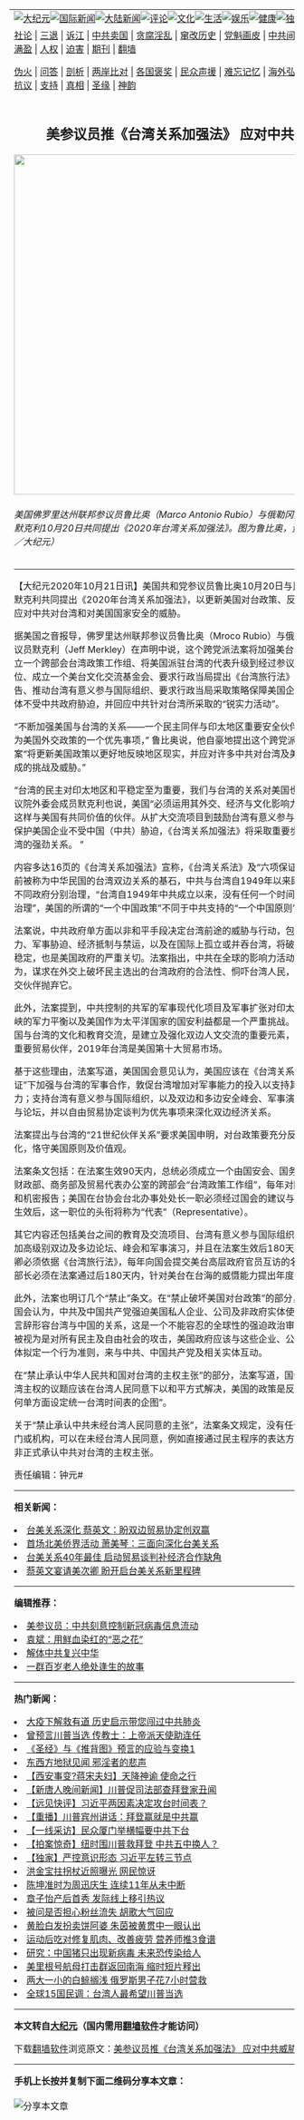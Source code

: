 <a name="1" id="1" target="_blank"></a><span id="1"></span>
<table align=center border="0"><tr><td colspan="2" VALIGN=TOP><a href="https://github.com/tiprjf3222/djy/blob/master/gb/nsc413.md#1"><img src="https://raw.githubusercontent.com/tiprjf3222/www/master/t/djy/1.jpg" title="大纪元"></a><a href="https://github.com/tiprjf3222/djy/blob/master/gb/n24hr.md#1"><img src="https://raw.githubusercontent.com/tiprjf3222/www/master/t/djy/3.jpg" title="国际新闻"></a><a href="https://github.com/tiprjf3222/djy/blob/master/gb/nsc413.md#1"><img src="https://raw.githubusercontent.com/tiprjf3222/www/master/t/djy/4.jpg" title="大陆新闻"></a><a href="https://github.com/tiprjf3222/djy/blob/master/gb/news392.md#1"><img src="https://raw.githubusercontent.com/tiprjf3222/www/master/t/djy/5.jpg" title="评论"></a><a href="https://github.com/tiprjf3222/djy/blob/master/gb/news2007.md#1"><img src="https://raw.githubusercontent.com/tiprjf3222/www/master/t/djy/6.jpg" title="文化"></a><a href="https://github.com/tiprjf3222/djy/blob/master/gb/news2008.md#1"><img src="https://raw.githubusercontent.com/tiprjf3222/www/master/t/djy/7.jpg" title="生活"></a><a href="https://github.com/tiprjf3222/djy/blob/master/gb/ncyule.md#1"><img src="https://raw.githubusercontent.com/tiprjf3222/www/master/t/djy/8.jpg" title="娱乐"></a><a href="https://github.com/tiprjf3222/djy/blob/master/gb/nsc1002.md#1"><img src="https://raw.githubusercontent.com/tiprjf3222/www/master/t/djy/9.jpg" title="健康"><a href="https://github.com/tiprjf3222/djy/blob/master/gb/nf6092.md#1"><img src="https://raw.githubusercontent.com/tiprjf3222/www/master/t/djy/10a.jpg" title="独家"></a><a href="https://github.com/tiprjf3222/djy/blob/master/gb/nf4514.md#1"><img src="https://raw.githubusercontent.com/tiprjf3222/www/master/t/djy/12a.jpg" title="头条"></a></td></tr>
<tr><td colspan="2" VALIGN=TOP><a target="_blank" href="https://github.com/tiprjf3222/djy/blob/master/gb/9p.md#1">社论</a> | <a target="_blank" href="https://github.com/tiprjf3222/djy/blob/master/gb/nf5657.md#1">三退</a> | <a target="_blank" href="https://github.com/tiprjf3222/djy/blob/master/gb/nf6124.md#1">诉江</a> | <a target="_blank" href="https://github.com/tiprjf3222/djy/blob/master/gb/nf1176117.md#1">中共卖国</a> | <a target="_blank" href="https://github.com/tiprjf3222/djy/blob/master/gb/nf5773.md#1">贪腐淫乱</a> | <a target="_blank" href="https://github.com/tiprjf3222/djy/blob/master/gb/nf1176115.md#1">窜改历史</a> | <a target="_blank" href="https://github.com/tiprjf3222/djy/blob/master/gb/nf1176107.md#1">党魁画皮</a> | <a target="_blank" href="https://github.com/tiprjf3222/djy/blob/master/gb/nf1320400.md#1">中共间谍</a> | <a target="_blank" href="https://github.com/tiprjf3222/djy/blob/master/gb/nf1176114.md#1">破坏传统</a> | <a target="_blank" href="https://github.com/tiprjf3222/ntdtv/blob/master/gb/prog447_1.md#1">恶贯满盈</a> | <a target="_blank" href="https://github.com/tiprjf3222/djy/blob/master/gb/ncid278.md#1">人权</a> | <a target="_blank" href="https://github.com/tiprjf3222/djy/blob/master/gb/nf1176111.md#1">迫害</a> | <a target="_blank" href="https://gitlab.com/szzdlab/mh-qikan/blob/master/README.md#1">期刊</a> | <a target="_blank" href="https://github.com/tiprjf3222/www/blob/master/README.md?zsrh#8">翻墙</a></p><p><a target="_blank" href="https://github.com/tiprjf3222/djy/blob/master/gb/nf5562.md#1">伪火</a> | <a target="_blank" href="https://github.com/tiprjf3222/djy/blob/master/gb/nf4378.md#1">问答</a> | <a target="_blank" href="https://github.com/tiprjf3222/djy/blob/master/gb/nf5792.md#1">剖析</a> | <a target="_blank" href="https://github.com/tiprjf3222/djy/blob/master/gb/nf5735.md#1">两岸比对</a> | <a target="_blank" href="https://github.com/tiprjf3222/djy/blob/master/gb/nf6119.md#1">各国褒奖</a> | <a target="_blank" href="https://github.com/tiprjf3222/djy/blob/master/gb/nf6120.md#1">民众声援</a> | <a target="_blank" href="https://github.com/tiprjf3222/djy/blob/master/gb/nf1188594.md#1">难忘记忆</a> | <a target="_blank" href="https://github.com/tiprjf3222/djy/blob/master/gb/nf3180.md#1">海外弘传</a> | <a target="_blank" href="https://github.com/tiprjf3222/djy/blob/master/gb/nf5410.md#1">万人上访</a> | <a target="_blank" href="https://github.com/tiprjf3222/ntdtv/blob/master/gb/prog1530_1.md#1">和平抗议</a> | <a target="_blank" href="https://github.com/tiprjf3222/djy/blob/master/gb/nf4386.md#1">支持</a> | <a target="_blank" href="https://github.com/tiprjf3222/djy/blob/master/gb/nf4389.md#1">真相</a> | <a target="_blank" href="https://github.com/tiprjf3222/djy/blob/master/gb/nf5790.md#1">圣缘</a> | <a target="_blank" href="https://github.com/tiprjf3222/djy/blob/master/gb/nf4786.md#1">神韵</a></td></tr>
<tr><td VALIGN=TOP width="626"><h2 align=center>美参议员推《台湾关系加强法》 应对中共威胁</h2>
<img width="600" src="https://i.epochtimes.com/assets/uploads/2019/01/1901232219032378.jpg" />
<h6>美国佛罗里达州联邦参议员鲁比奥（Marco Antonio Rubio）与俄勒冈州联邦参议员默克利10月20日共同提出《2020年台湾关系加强法》。图为鲁比奥，资料照。（林帆／大纪元）
</h6>
<hr>
	<p>【大纪元2020年10月21日讯】美国共和党参议员鲁比奥10月20日与民主党参议员默克利共同提出《2020年<ahref="https://github.com/tiprjf3222/djy/blob/master/gb/tag/%E5%8F%B0%E6%B9%BE%E5%85%B3%E7%B3%BB%E5%8A%A0%E5%BC%BA%E6%B3%95.md#1">台湾关系加强法</a>》，以更新美国对台政策、反映既有现实并应对中共对台湾和对美国国家安全的威胁。</p>
<p>据美国之音报导，佛罗里达州联邦参议员鲁比奥（Mroco Rubio）与俄勒冈州联邦参议员默克利（Jeff Merkley）在声明中说，这个跨党派法案将加强美台关系，包括设立一个跨部会台湾政策工作组、将美国派驻台湾的代表升级到经过参议院确认的职位、成立一个美台文化交流基金会、要求行政当局提出《台湾旅行法》执行进度报告、推动台湾有意义参与国际组织、要求行政当局采取策略保障美国企业及非政府实体不受中共政府胁迫，并回应中共针对台湾所采取的“锐实力活动”。</p>
<p>“不断加强美国与台湾的关系——一个民主同伴与印太地区重要安全伙伴，必须持续成为美国外交政策的一个优先事项，” 鲁比奥说，他自豪地提出这个跨党派立法，这个法案“将更新美国政策以更好地反映地区现实，并应对许多中共对台湾及美国国家安全造成的挑战及威胁。”</p>
<p>“台湾的民主对印太地区和平稳定至为重要，我们与台湾的关系对美国也非常重要，”参议院外委会成员默克利也说，美国“必须运用其外交、经济与文化影响力来支持像台湾这样与美国有共同价值的伙伴。从扩大交流项目到鼓励台湾有意义参与国际组织，到保护美国企业不受中国（中共）胁迫，《<ahref="https://github.com/tiprjf3222/djy/blob/master/gb/tag/%E5%8F%B0%E6%B9%BE%E5%85%B3%E7%B3%BB%E5%8A%A0%E5%BC%BA%E6%B3%95.md#1">台湾关系加强法</a>》将采取重要步骤促进与台湾的强劲关系。 ”</p>
<p>内容多达16页的《台湾关系加强法》宣称，《台湾关系法》及“六项保证”是美国与此前被称为中华民国的台湾双边关系的基石，中共与台湾自1949年以来即不间断地被不同政府分别治理，“台湾自1949年中共成立以来，没有任何一个时间点受到中共的治理”，美国的所谓的“一个中国政策”不同于中共支持的“一个中国原则”。</p>
<p>法案说，中共政府单方面以非和平手段决定台湾前途的威胁与行动，包括直接使用武力、军事胁迫、经济抵制与禁运，以及在国际上孤立或并吞台湾，将破坏台湾海峡的稳定，也是美国政府的严重关切。法案指出，中共在全球的影响力活动及锐实力行为，谋求在外交上破坏民主选出的台湾政府的合法性、恫吓台湾人民，并迫使台湾外交伙伴抛弃它。</p>
<p>此外，法案提到，中共控制的共军的军事现代化项目及军事扩张对印太地区及台湾海峡的军力平衡以及美国作为太平洋国家的国安利益都是一个严重挑战。法案还说，美国与台湾的文化和教育交流，是建立及强化双边人文交流的重要元素，台湾也是美国重要贸易伙伴，2019年台湾是美国第十大贸易市场。</p>
<p>基于这些理由，法案写道，美国国会意见认为，美国应该在《台湾关系法》及“六项保证”下加强与台湾的军事合作，敦促台湾增加对军事能力的投入以支持其不对称防卫能力；支持台湾有意义参与国际组织，以及双边和多边安全峰会、军事演习、经济对话与论坛，并以自由贸易协定谈判为优先事项来深化双边经济关系。</p>
<p>法案提出与台湾的“21世纪伙伴关系”要求美国申明，对台政策要充分反映台湾的民主化，恪守美国原则及价值观。</p>
<p>法案条文包括：在法案生效90天内，总统必须成立一个由国安会、国务院、国防部、财政部、商务部及贸易代表办公室的跨部会“台湾政策工作组”，每年对国会提出公开和机密报告；美国在台协会台北办事处处长一职必须经过国会的建议与批准，在法案生效后，这一职位的头衔将称为“代表”（Representative）。</p>
<p>其它内容还包括美台之间的教育及交流项目、台湾有意义参与国际组织、邀请台湾参加高级别双边及多边论坛、峰会和军事演习，并且在法案生效后180天内，美国国务卿必须依据《台湾旅行法》，每年向国会提交美台高层政府官员互访的名单、美国国防部长必须在法案通过后180天内，针对美台在台海的威慑能力提出年度报告等。</p>
<p>此外，法案也明订几个“禁止”条文。在“禁止破坏美国对台政策”的部分，法案写道，国会认为，中共及中国共产党强迫美国私人企业、公司及非政府实体使用中国要求的言辞形容台湾与中国的关系，这是一个不能容忍的全球性的强迫政治审查行为，应该被视为是对所有民主及自由社会的攻击，美国政府应该与这些企业、公司及非政府实体拟定一个行为准则，来与中共、中国共产党及相关实体互动。</p>
<p>在“禁止承认中华人民共和国对台湾的主权主张”的部分，法案写道，国会认为涉及台湾主权的议题应该在台湾人民同意下以和平方式解决，美国的政策是反对中共当局“任何单方面设定统一台湾时间表的企图”。</p>
<p>关于“禁止承认中共未经台湾人民同意的主张”，法案条文规定，没有任何美国政府部门或机构，可以在未经台湾人民同意，例如直接通过民主程序的表达方式下，正式或非正式承认中共对台湾的主权主张。</p>
<p>责任编辑：钟元#</p>
	
<hr>


<strong>相关新闻：</strong>
<li><a href="https://github.com/tiprjf3222/djy/blob/master/gb/20/8/18/n12340089.md#1">台美关系深化 蔡英文：盼双边贸易协定创双赢</a></li>
<li><a href="https://github.com/tiprjf3222/djy/blob/master/gb/20/8/23/n12351482.md#1">首场北美侨界活动 萧美琴：三面向深化台美关系</a></li>
<li><a href="https://github.com/tiprjf3222/djy/blob/master/gb/20/8/28/n12363901.md#1">台美关系40年最佳 启动贸易谈判补经济合作缺角</a></li>
<li><a href="https://github.com/tiprjf3222/djy/blob/master/gb/20/9/18/n12413799.md#1">蔡英文宴请美次卿 盼开启台美关系新里程碑</a></li>
<hr>


<strong>编辑推荐：</strong>
<li><a href="https://github.com/onzhi266/djy/blob/master/gb/20/2/22/n11887949.md#1">美参议员：中共刻意控制新冠病毒信息流动</a></li>
<li><a href="https://github.com/tsiac2612/djy/blob/master/gb/18/3/27/n10252063.md#1" target="_blank">袁斌：用鲜血染红的“恶之花”</a></li><li><a href="https://github.com/tiprjf3222/djy/blob/master/gb/18/3/21/n10237682.md?dfh#1" target="_blank">解体中共复兴中华</a></li><li><a href="https://github.com/tsiac2612/djy/blob/master/gb/18/11/9/n10841367.md#1" target="_blank">一群百岁老人绝处逢生的故事</a></li>
<hr>

<strong>热门新闻：</strong>
<li><a href="https://github.com/tiprjf3222/djy/blob/master/gb/20/2/14/n11869946.md#1">大疫下解救有道 历史启示带您闯过中共肺炎</a></li>
<li><a href="https://github.com/tiprjf3222/djy/blob/master/gb/20/10/16/n12479879.md#1">曾预言川普当选 传教士：上帝派天使助连任</a></li>
<li><a href="https://github.com/tiprjf3222/djy/blob/master/gb/20/9/30/n12440550.md#1">《圣经》与《推背图》预言的应验与变换1</a></li>
<li><a href="https://github.com/tiprjf3222/djy/blob/master/gb/20/9/17/n12411954.md#1">东西方地狱见闻 邪淫者的悲声</a></li>
<li><a href="https://github.com/tiprjf3222/djy/blob/master/gb/20/9/3/n12378281.md#1">【西安事变?蒋宋夫妇】天降神谕 使命之行</a></li>
<li><a href="https://github.com/tiprjf3222/djy/blob/master/gb/20/10/21/n12490440.md#1">【新唐人晚间新闻】川普促司法部查拜登家丑闻</a></li>
<li><a href="https://github.com/tiprjf3222/djy/blob/master/gb/20/10/21/n12490382.md#1">【远见快评】习近平两因素决定攻台时间表？</a></li>
<li><a href="https://github.com/tiprjf3222/djy/blob/master/gb/20/10/20/n12489588.md#1">【重播】川普宾州讲话：拜登赢就是中共赢</a></li>
<li><a href="https://github.com/tiprjf3222/djy/blob/master/gb/20/10/19/n12486819.md#1">【一线采访】民众厦门举横幅要中共下台</a></li>
<li><a href="https://github.com/tiprjf3222/djy/blob/master/gb/20/10/19/n12485538.md#1">【拍案惊奇】纽时围川普救拜登 中共五中换人？</a></li>
<li><a href="https://github.com/tiprjf3222/djy/blob/master/gb/20/10/17/n12482843.md#1">【独家】严控意识形态 习近平左转三节点</a></li>
<li><a href="https://github.com/tiprjf3222/djy/blob/master/gb/20/10/18/n12484792.md#1">洪金宝拄拐杖近照曝光 网民惊讶</a></li>
<li><a href="https://github.com/tiprjf3222/djy/blob/master/gb/20/10/18/n12485042.md#1">陈坤准时为周迅庆生 连续11年从未中断</a></li>
<li><a href="https://github.com/tiprjf3222/djy/blob/master/gb/20/10/18/n12484953.md#1">章子怡产后首秀 发际线上移引热议</a></li>
<li><a href="https://github.com/tiprjf3222/djy/blob/master/gb/20/10/19/n12487392.md#1">被问是否担心粉丝流失 胡歌大气回应</a></li>
<li><a href="https://github.com/tiprjf3222/djy/blob/master/gb/20/10/19/n12487592.md#1">黄脸白发扮卖饼阿婆 朱茵被黄贯中一眼认出</a></li>
<li><a href="https://github.com/tiprjf3222/djy/blob/master/gb/20/10/6/n12455916.md#1">运动后吃对修复肌肉、改善疲劳 营养师推3食谱</a></li>
<li><a href="https://github.com/tiprjf3222/djy/blob/master/gb/20/10/19/n12487232.md#1">研究：中国猪只出现新病毒 未来恐传染给人</a></li>
<li><a href="https://github.com/tiprjf3222/djy/blob/master/gb/20/10/19/n12486194.md#1">美里根号航母打击群返回南海 缩时短片释出</a></li>
<li><a href="https://github.com/tiprjf3222/djy/blob/master/gb/20/10/18/n12484089.md#1">两大一小的白鲸搁浅 俄罗斯男子花7小时营救</a></li>
<li><a href="https://github.com/tiprjf3222/djy/blob/master/gb/20/10/19/n12485655.md#1">全球15国民调：台湾人最希望川普当选</a></li>
<hr>

<strong>本文转自<a href="https://www.epochtimes.com">大纪元</a>（国内需用<a href="https://github.com/tiprjf3222/www/blob/master/README.md#8">翻墙软件</a>才能访问）</strong><p>下载<a href="https://github.com/tiprjf3222/www/blob/master/README.md#8">翻墙软件</a>浏览原文：<a href="https://www.epochtimes.com/gb/20/10/21/n12490717.htm">美参议员推《台湾关系加强法》 应对中共威胁</a></p><hr>

<strong>手机上长按并复制下面二维码分享本文章：</strong><br><br><img src="https://chart.apis.google.com/chart?cht=qr&chs=240x240&choe=UTF-8&chld=M|2&chl=https://github.com/tiprjf3222/djy/blob/master/gb/20/10/21/n12490717.md%231" title="分享本文章"></td><td VALIGN=TOP><a href="https://github.com/tiprjf3222/djy/blob/master/gb/16/1/21/n4622075.md?dfh#1" target="_blank"><img src="https://raw.githubusercontent.com/tiprjf3222/djy/master/gb/300/wei-f1.jpg" title="中共的伪火骗局"  alt="中共的伪火骗局"></a><br><a href="https://github.com/tiprjf3222/www/blob/master/README.md?dfh#9" target="_blank"><img src="https://raw.githubusercontent.com/tiprjf3222/djy/master/gb/300/yong-h.jpg" title="永恒的见证"  alt="永恒的见证"></a><br><a href="https://github.com/tiprjf3222/djy/blob/master/gb/13/9/29/n3974789.md?dfh#1" target="_blank"><img src="https://raw.githubusercontent.com/tiprjf3222/djy/master/gb/300/shang-lnz.jpg" title="善良女子被中共投男牢"  alt="善良女子被中共投男牢"></a><br><a href="https://github.com/tiprjf3222/djy/blob/master/gb/16/3/16/n4663449.md?dfh#1" target="_blank"><img src="https://raw.githubusercontent.com/tiprjf3222/djy/master/gb/300/huo-z3.jpg" title="警卫目击活摘器官"  alt="警卫目击活摘器官"></a><br><a href="https://github.com/tiprjf3222/djy/blob/master/gb/16/8/7/n8177641.md?dfh#1" target="_blank"><img src="https://raw.githubusercontent.com/tiprjf3222/djy/master/gb/300/huo-z4.jpg" title="证人描述活摘恐怖"  alt="证人描述活摘恐怖"></a><br><a href="https://github.com/tiprjf3222/djy/blob/master/gb/10/4/19/n2881569.md?dfh#1" target="_blank"><img src="https://raw.githubusercontent.com/tiprjf3222/djy/master/gb/300/huo-z1.jpg" title="揭开活摘器官黑幕"  alt="揭开活摘器官黑幕"></a><br><a href="https://github.com/tiprjf3222/djy/blob/master/gb/10/11/7/n3077476.md?dfh#1" target="_blank"><img src="https://raw.githubusercontent.com/tiprjf3222/djy/master/gb/300/ma-ks.jpg" title="马克思的成魔之路"  alt="马克思的成魔之路"></a><br><a href="https://github.com/tiprjf3222/djy/blob/master/gb/14/6/9/n4173977.md?dfh#1" target="_blank"><img src="https://raw.githubusercontent.com/tiprjf3222/djy/master/gb/300/chang-zs.jpg" title="藏字石 蕴天机"  alt="藏字石 蕴天机"></a><br><a href="https://github.com/tiprjf3222/djy/blob/master/gb/18/5/10/n10381511.md?dfh#1" target="_blank"><img src="https://raw.githubusercontent.com/tiprjf3222/djy/master/gb/300/st1.jpg" title="关注3亿人三退"  alt="关注3亿人三退"></a><br><a href="https://github.com/tiprjf3222/djy/blob/master/gb/18/3/21/n10237682.md?dfh#1" target="_blank"><img src="https://raw.githubusercontent.com/tiprjf3222/djy/master/gb/300/jie-t.jpg" title="解体中共复兴中华"  alt="解体中共复兴中华"></a><br><a href="https://github.com/tiprjf3222/djy/blob/master/gb/9/2/9/n2422991.md?dfh#1" target="_blank"><img src="https://raw.githubusercontent.com/tiprjf3222/djy/master/gb/300/gao-zs.jpg" title="中共迫害良心律师"  alt="中共迫害良心律师"></a><br><a href="https://github.com/tiprjf3222/djy/blob/master/gb/18/12/9/n10900044.md?dfh#1" target="_blank"><img src="https://raw.githubusercontent.com/tiprjf3222/djy/master/gb/300/sj1.jpg" title="303万人举报江泽民"  alt="303万人举报江泽民"></a><br><a href="https://github.com/tiprjf3222/djy/blob/master/gb/18/8/28/n10672014.md?dfh#1" target="_blank"><img src="https://raw.githubusercontent.com/tiprjf3222/djy/master/gb/300/sj2.jpg" title="这些官员为何起诉江泽民"  alt="这些官员为何起诉江泽民"></a><br><a href="https://github.com/tiprjf3222/djy/blob/master/gb/8/12/18/n2367165.md?dfh#1" target="_blank"><img src="https://raw.githubusercontent.com/tiprjf3222/djy/master/gb/300/liangan.jpg" title="海峡两岸的强烈对比"  alt="海峡两岸的强烈对比"></a><br><a href="https://github.com/tiprjf3222/djy/blob/master/gb/15/12/10/n4593139.md?dfh#1" target="_blank"><img src="https://raw.githubusercontent.com/tiprjf3222/djy/master/gb/300/jia-ndzl.jpg" title="加拿大总理的贺信"  alt="加拿大总理的贺信"></a><br><a href="https://github.com/tiprjf3222/djy/blob/master/gb/11/6/17/n3289382.md?dfh#1" target="_blank"><img src="https://raw.githubusercontent.com/tiprjf3222/djy/master/gb/300/xiao-wd.jpg" title="探寻真相兼听则明"  alt="探寻真相兼听则明"></a><br><a href="https://github.com/tiprjf3222/djy/blob/master/gb/18/10/27/n10812623.md?dfh#1" target="_blank"><img src="https://raw.githubusercontent.com/tiprjf3222/djy/master/gb/300/yindu.jpg" title="印度媒体报道东方"  alt="印度媒体报道东方"></a><br><a href="https://github.com/tiprjf3222/djy/blob/master/gb/18/6/9/n10469652.md?dfh#1" target="_blank"><img src="https://raw.githubusercontent.com/tiprjf3222/djy/master/gb/300/xie-j.jpg" title="不一样的海外校园"  alt="不一样的海外校园"></a><br><a href="https://github.com/tiprjf3222/djy/blob/master/gb/7/4/5/n1669415.md?dfh#1" target="_blank"><img src="https://raw.githubusercontent.com/tiprjf3222/djy/master/gb/300/li-up.jpg" title="从大师到徒弟的传奇"  alt="从大师到徒弟的传奇"></a><br><a href="https://github.com/tiprjf3222/djy/blob/master/gb/17/5/26/n9191512.md?dfh#1" target="_blank"><img src="https://raw.githubusercontent.com/tiprjf3222/djy/master/gb/300/zfl2.jpg" title="亿万人与东方一本奇书"  alt="亿万人与东方一本奇书"></a><br><a href="https://github.com/tiprjf3222/djy/blob/master/gb/13/11/27/n4020290.md?dfh#1" target="_blank"><img src="https://raw.githubusercontent.com/tiprjf3222/djy/master/gb/300/zhen-h.jpg" title="大陆见不到的震撼场面"  alt="大陆见不到的震撼场面"></a><br><a href="https://github.com/tiprjf3222/djy/blob/master/gb/15/7/17/n4482910.md?dfh#1" target="_blank"><img src="https://raw.githubusercontent.com/tiprjf3222/djy/master/gb/300/dalu-sk.jpg" title="人心向善 大陆当初盛况"  alt="人心向善 大陆当初盛况"></a><br><a href="https://github.com/tiprjf3222/djy/blob/master/gb/19/1/5/n10955468.md?dfh#1" target="_blank"><img src="https://raw.githubusercontent.com/tiprjf3222/djy/master/gb/300/zfl1.jpg" title="追寻真理 这书讲什么"  alt="追寻真理 这书讲什么"></a><br><a href="https://github.com/tiprjf3222/www/blob/master/README.md?dfh#1" target="_blank"><img src="https://raw.githubusercontent.com/tiprjf3222/djy/master/gb/300/fq1.jpg" title="下载免费翻墙软件"  alt="下载免费翻墙软件"></a><br></td></tr></table>
